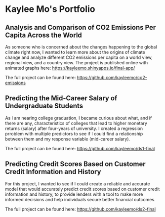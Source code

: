 # Kaylee Mo's Portfolio

## Analysis and Comparison of CO2 Emissions Per Capita Across the World
As someone who is concerned about the changes happening to the global climate right now, I wanted to learn more about the origins of climate change and analyze different CO2 emissions per capita on a world view, regional view, and a country view. The project is published online with animated graphs here: <https://kayleemo.shinyapps.io/final-app/>

The full project can be found here: <https://github.com/kayleemo/co2-emissions>

## Predicting the Mid-Career Salary of Undergraduate Students
As I am nearing college graduation, I became curious about what, and if there are any, characteristics of colleges that lead to higher monetary returns (salary) after four-years of university. I created a regression prroblem with multiple predictors to see if I could find a relationship between them and my response variable (mid-career salary).

The full project can be found here: <https://github.com/kayleemo/ds1-final>

## Predicting Credit Scores Based on Customer Credit Information and History
For this project, I wanted to see if I could create a reliable and accurate model that would accurately predict credit scores based on customer credit information and history, to provide lenders with a tool to make more informed decisions and help individuals secure better financial outcomes. 

The full project can be found here: <https://github.com/kayleemo/ds2-final>

